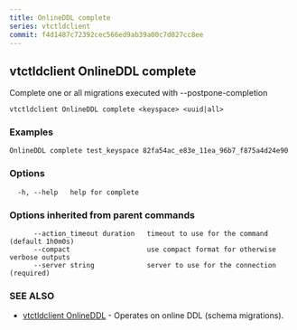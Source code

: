 ```yaml
---
title: OnlineDDL complete
series: vtctldclient
commit: f4d1487c72392cec566ed9ab39a00c7d027cc8ee
---
```

## vtctldclient OnlineDDL complete

Complete one or all migrations executed with --postpone-completion

```
vtctldclient OnlineDDL complete <keyspace> <uuid|all>
```

### Examples

```
OnlineDDL complete test_keyspace 82fa54ac_e83e_11ea_96b7_f875a4d24e90
```

### Options

```
  -h, --help   help for complete
```

### Options inherited from parent commands

```
      --action_timeout duration   timeout to use for the command (default 1h0m0s)
      --compact                   use compact format for otherwise verbose outputs
      --server string             server to use for the connection (required)
```

### SEE ALSO

* [vtctldclient OnlineDDL](./vtctldclient_onlineddl/)	 - Operates on online DDL (schema migrations).

